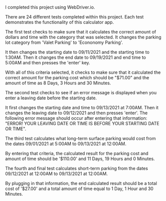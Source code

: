 I completed this project using WebDriver.io.  

There are 24 different tests completed within this project.  Each test demonstrates the functionality of this calculator app.

The first test checks to make sure that it calculates the correct amount of dollars and time with the category that was selected.  It changes the parking lot category from 'Valet Parking' to 'Econonomy Parking'.

It then changes the starting date to 09/11/2021 and the starting time to 1:30AM.  Then it changes the end date to 09/19/2021 and end time to 5:00AM and then presses the 'enter' key. 

With all of this criteria selected, it checks to make sure that it calculated the correct amount for the parking cost which should be "$71.00" and the amount of time as 8 Days, 3 Hours and 30 Minutes.

The second test checks to see if an error message is displayed when you enter a leaving date before the starting date.

It first changes the starting date and time to 09/13/2021 at 7:00AM.  Then it changes the leaving date to 09/12/2021 and then presses 'enter'.  The following error message should occur after entering that information: "ERROR! YOUR LEAVING DATE OR TIME IS BEFORE YOUR STARTING DATE OR TIME".

The third test calculates what long-term surface parking would cost from the dates 09/01/2021 at 5:00AM to 09/13/2021 at 12:00AM.  

By entering that criteria, the calculated result for the parking cost and amount of time should be '$110.00' and 11 Days, 19 Hours and 0 Minutes.

The fourth and final test calculates short-term parking from the dates 09/12/2021 at 12:00AM to 09/13/2021 at 12:00AM.

By plugging in that information, the end calculated result should be a total cost of '$27.00' and a total amount of time equal to 1 Day, 1 Hour and 30 Minutes.
